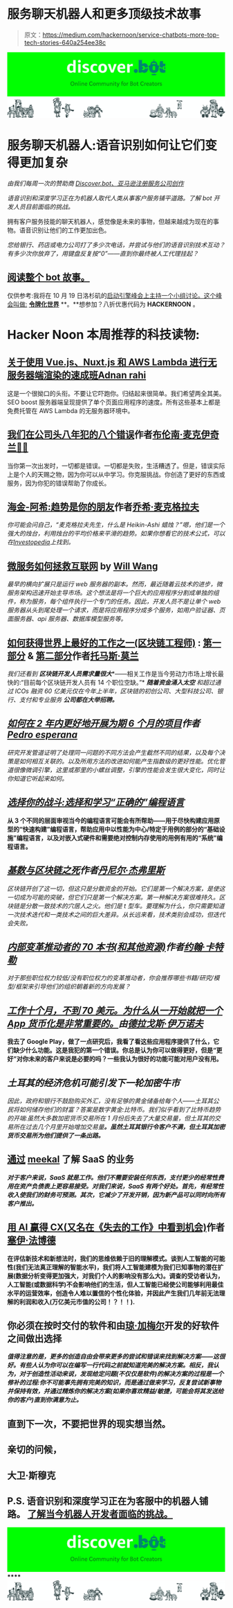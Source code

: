 # 服务聊天机器人和更多顶级技术故事

> 原文：<https://medium.com/hackernoon/service-chatbots-more-top-tech-stories-640a254ee38c>

[![](img/822283a7e1a6e103d389fa266c4066d5.png)](http://bit.ly/2MytDJK)![](img/8998b282a9bbd007ef97b8e120a5f0f3.png)

# 服务聊天机器人:语音识别如何让它们变得更加复杂

*由我们每周一次的赞助商* [*Discover.bot、亚马逊注册服务公司创作*](http://bit.ly/2MytDJK)

*语音识别和深度学习正在为机器人取代人类从事客户服务铺平道路。了解 bot 开发人员目前面临的挑战。*

拥有客户服务技能的聊天机器人，感觉像是未来的事物，但越来越成为现在的事物。语音识别让他们的工作更加出色。

*您给银行、药店或电力公司打了多少次电话，并尝试与他们的语音识别技术互动？有多少次你放弃了，用键盘反复按“0”——直到你最终被人工代理挂起？*

## [阅读整个 bot 故事。](http://bit.ly/2MytDJK)

仅供参考:我将在 10 月 19 日洛杉矶的[启动引擎峰会上主持一个小组讨论。这个峰会叫做:](https://www.startenginesummit.com/) [**令牌化世界**](https://www.startenginesummit.com/) **。**想参加？八折优惠代码为 **HACKERNOON** 。

# Hacker Noon 本周推荐的科技读物:

## [关于使用 Vue.js、Nuxt.js 和 AWS Lambda 进行无服务器端渲染的速成班](https://hackernoon.com/a-crash-course-on-serverless-side-rendering-with-vue-js-nuxt-js-and-aws-lambda-fbfaad80aa25)[Adnan rahi](https://medium.com/u/d1aeac7eadae?source=post_page-----640a254ee38c--------------------------------)

这是一个很拗口的头衔。不要让它吓跑你。归结起来很简单。我们希望两全其美。SEO boost 服务器端呈现提供了单个页面应用程序的速度。所有这些基本上都是免费托管在 AWS Lambda 的无服务器环境中。

## [我们在公司头八年犯的八个错误](https://hackernoon.com/8-mistakes-we-made-in-our-companys-first-8-years-3d38422333b)作者[布伦南·麦克伊奇兰👨‍🚀](https://medium.com/u/8bdf35576ae4?source=post_page-----640a254ee38c--------------------------------)

当你第一次出发时，一切都是错误。一切都是失败，生活糟透了。但是，错误实际上是个人的天赐之物，因为你可以从中学习。你克服挑战。你创造了更好的东西或服务，因为你犯的错误帮助了你成长。

## [海金-阿希:趋势是你的朋友](https://hackernoon.com/heikin-ashi-the-trend-is-your-friend-8a5028fcc0c8)作者[乔希·麦克格拉夫](https://medium.com/u/ad9efddd50a?source=post_page-----640a254ee38c--------------------------------)

*你可能会问自己，“麦克格拉夫先生，什么是 Heikin-Ashi 蜡烛？”嗯，他们是一个强大的烛台，利用烛台的平均价格来平滑的趋势。如果你想看它的技术公式，可以在*[*Investopedia*](https://www.investopedia.com/trading/heikin-ashi-better-candlestick/)*上找到。*

## [微服务如何拯救互联网](https://hackernoon.com/how-microservices-saved-the-internet-30cd4b9c6230) by [Will Wang](https://medium.com/u/2a0156bf0fc0?source=post_page-----640a254ee38c--------------------------------)

*最早的横向扩展只是运行 web 服务器的副本。然而，最近随着云技术的进步，微服务架构迅速开始主导市场。这个想法是将一个巨大的应用程序分割成单独的组件，称为服务，每个组件执行一个专门的任务。因此，开发人员不是让单个 web 服务器从头到尾处理一个请求，而是将应用程序分成多个服务，如用户验证器、页面服务器、api 服务器、数据库模型服务等。*

## [如何获得世界上最好的工作之一(区块链工程师)](https://hackernoon.com/how-to-land-one-of-the-best-jobs-in-the-world-as-a-blockchain-engineer-1b4d29a0d7b4) : [第一部分](https://hackernoon.com/how-to-land-one-of-the-best-jobs-in-the-world-as-a-blockchain-engineer-87449e6a6ccf) & [第二部分](https://hackernoon.com/how-to-land-one-of-the-best-jobs-in-the-world-as-a-blockchain-engineer-1b4d29a0d7b4)作者[托马斯·莫兰](https://medium.com/u/9c78f8148e7c?source=post_page-----640a254ee38c--------------------------------)

*我们还看到* ***区块链开发人员需求量很大****——相关工作是当今劳动力市场上增长最快的:“目前每个区块链开发人员有 14 个职位空缺。”* ***随着资金涌入太空*** *和超过*[](https://www.coindesk.com/6-3-billion-2018-ico-funding-already-outpaced-2017/)**通过 ICOs 融资 60 亿美元仅在今年上半年，区块链的初创公司、大型科技公司、银行、支付和专业服务* ***公司都在大举招聘。****

## *[如何在 2 年内更好地开展为期 6 个月的项目](https://hackernoon.com/how-to-launch-6-month-projects-in-2-with-better-quality-1021dbe7ecb1)作者[Pedro esperana](https://medium.com/u/5b9205759e62?source=post_page-----640a254ee38c--------------------------------)*

*研究开发管道证明了处理同一问题的不同方法会产生截然不同的结果，以及每个决策是如何相互关联的。以及所用方法的改进如何能产生指数级的更好性能。优化管道很像微调引擎，这里或那里的小螺丝调整，引擎的性能会发生很大变化，同时让你知道它听起来如何。*

## *[选择你的战斗:选择和学习“正确的”编程语言](https://hackernoon.com/pick-your-battles-choosing-and-learning-the-right-programming-language-731973698385)*

**从 3 个不同的层面审视当今的编程语言可能会有所帮助——用于尽快构建应用原型的“快速构建”编程语言，帮助应用中以性能为中心/特定于用例的部分的“基础设施”编程语言，以及对嵌入式硬件和需要绝对控制内存使用的用例有用的“系统”编程语言。**

## *[基数与区块链之死](https://hackernoon.com/radix-and-the-death-of-blockchain-22dab6d98d0e)作者[丹尼尔·杰弗里斯](https://medium.com/u/618a7c78c957?source=post_page-----640a254ee38c--------------------------------)*

*区块链开创了这一切，但这只是分散资金的开始。它们是第一个解决方案，是使这一切成为可能的突破，但它们只是第一个解决方案。第一种解决方案很难持久。区块链是分散一致技术的穴居人之火。他们是 t 型车。要理解为什么，你只需要知道一次技术迭代和一类技术之间的巨大差异。从长远来看，技术类别会成功，但迭代会失败。*

## *[内部变革推动者的 70 本书(和其他资源)](https://hackernoon.com/70-books-and-other-resources-for-internal-change-agents-bb3bcc4b347f)作者[约翰·卡特勒](https://medium.com/u/4c3f4fe11e6b?source=post_page-----640a254ee38c--------------------------------)*

*对于那些职位权力较低/没有职位权力的变革推动者，你会推荐哪些书籍/研究/模型/框架来引导他们的组织朝着新的方向发展？*

## *[工作十个月，不到 70 美元。为什么从一开始就把一个 App 货币化是非常重要的。](https://hackernoon.com/10-months-of-work-and-less-than-70-why-monetizing-an-app-from-the-beginning-is-very-important-676de6fb555f)由[德拉戈斯·伊万诺夫](https://medium.com/u/11e1e5aad77c?source=post_page-----640a254ee38c--------------------------------)*

**我去了 Google Play，做了一点研究后，我看了看这些应用程序提供了什么，它们缺少什么功能。这是我犯的第一个错误。你总是认为你可以做得更好，但是“更好”对你未来的客户来说是必要的吗？一些我认为很好的功能可能对用户没有用。**

## *土耳其的经济危机可能引发下一轮加密牛市*

*因此，政府和银行不鼓励购买外汇，没有足够的黄金储备给每个人——土耳其公民将如何储存他们的财富？答案是数字黄金:比特币。我们似乎看到了比特币趋势的开端:虽然大多数加密货币交易所在 1 月份后失去了大量交易量，但土耳其的交易所在过去几个月里开始增加交易量[](https://news.livecoinwatch.com/turkish-cryptocurrency-exchange-volume-350-lira-falls/)**。虽然土耳其银行令客户不满，但土耳其加密货币交易所为他们提供了一条出路。***

## **[通过](https://hackernoon.com/understanding-the-business-of-saas-a947404ff36e) [meekal](https://medium.com/u/c1ce801452c2?source=post_page-----640a254ee38c--------------------------------) 了解 SaaS 的业务**

***对于客户来说，SaaS 就是工作。他们不需要安装任何东西，支付更少的经常性费用在资产负债表上更容易接受。对我们来说，SaaS 有两个好处。首先，有经常性收入使我们的财务可预测。其次，它减少了开发开销，因为新产品可以同时向所有客户推出。***

## **[用 AI 赢得 CX(又名在《失去的工作》中看到机会)](https://hackernoon.com/winning-cx-with-ai-aka-seeing-opportunity-in-jobs-lost-edea6ff5c5ea)作者[塞伊·法博德](https://medium.com/u/e502edf967bf?source=post_page-----640a254ee38c--------------------------------)**

**在评估新技术和新想法时，我们的思维依赖于旧的理解模式。谈到人工智能的可能性(我们无法真正理解的智能水平)，我们将人工智能建模为我们已知事物的潜在扩展(数据分析变得更加强大，对我们个人的影响没有那么大)。调查的受访者认为，人工智能(或数据科学)不会影响他们的生活，但人工智能已经使公司能够利用最佳水平的运营效率，创造令人难以置信的个性化体验，并因此产生我们几年前无法理解的利润和收入(万亿美元市值的公司！？！！).**

## **你必须在按时交付的软件和由[琼·加梅尔](https://medium.com/u/608ec45a5a0b?source=post_page-----640a254ee38c--------------------------------)开发的好软件之间做出选择**

***值得注意的是，更多的创造自由会带来更多的尝试和错误来找到解决方案——这很好。有些人认为你可以在编写一行代码之前就知道完美的解决方案。相反，我认为，对于创造性活动来说，发现给定问题(不仅仅是软件)的解决方案的过程是一个修补的过程:你不可能事先拥有完美的知识，而是通过做来学习，反复尝试新事物并保持有效，并通过精炼你的解决方案(如果你喜欢精益/敏捷，可能会将其发送给你的客户)直到你满意为止。***

## **直到下一次，不要把世界的现实想当然。**

## **亲切的问候，**

## **大卫·斯穆克**

## ****P.S.** 语音识别和深度学习正在为客服中的机器人铺路。 [**了解当今机器人开发者面临的挑战。**](http://bit.ly/2MytDJK)**

**[![](img/822283a7e1a6e103d389fa266c4066d5.png)](http://bit.ly/2MytDJK)****[![](img/8998b282a9bbd007ef97b8e120a5f0f3.png)](http://bit.ly/2MytDJK)**